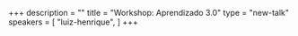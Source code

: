 +++
description = ""
title = "Workshop: Aprendizado 3.0"
type = "new-talk"
speakers = [
        "luiz-henrique",
]
+++